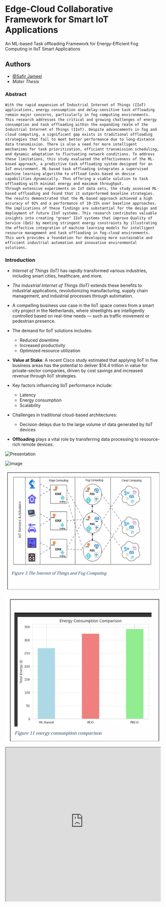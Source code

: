 
# Edge-Cloud Collaborative Framework for Smart IoT Applications

An ML-based Task offloading Framework for Energy-Efficient Fog Computing in IIoT Smart Applications


## Authors

- [@Safir Jameel](https://www.github.com/sjmcode)
- _Mater Thesis_


### Abstract
```
With the rapid expansion of Industrial Internet of Things (IIoT) applications, energy consumption and delay-sensitive task offloading remain major concerns, particularly in fog computing environments. This research addresses the critical and growing challenges of energy consumption and task offloading within the expanding realm of the Industrial Internet of Things (IIoT). Despite advancements in fog and cloud computing, a significant gap exists in traditional offloading strategies that fail to meet better performance due to long-distance data transmission. There is also a need for more intelligent mechanisms for task prioritization, efficient transmission scheduling, and dynamic adaptation to fluctuating network conditions. To address these limitations, this study evaluated the effectiveness of the ML-based approach, a predictive task offloading system designed for an IoT environment. ML-based task offloading integrates a supervised machine learning algorithm to offload tasks based on device capabilities dynamically. Thus offering a viable solution to task offloading with minimal energy and maximum throughput.
Through extensive experiments on IoT data sets, the study assessed ML-based offloading and found that it outperformed baseline strategies. The results demonstrated that the ML-based approach achieved a high accuracy of 92% and a performance of 10-15% over baseline approaches.
The implications of these findings are substantial for the design and deployment of future IIoT systems. This research contributes valuable insights into creating "green" IIoT systems that improve Quality of Service (QoS) by meeting stringent energy constraints by illustrating the effective integration of machine learning models for intelligent resource management and task offloading in fog-cloud environments. This work provides a foundation for developing more sustainable and efficient industrial automation and innovative environmental solutions.

```
### Introduction

- _Internet of Things (IoT)_ has rapidly transformed various industries, including smart cities, healthcare, and more.

- _The Industrial Internet of Things (IIoT)_ extends these benefits to industrial applications, revolutionizing manufacturing, supply chain management, and industrial processes through automation.

- A compelling business use case in the IIoT space comes from a smart city project in the Netherlands, where streetlights are intelligently controlled based on real-time needs — such as traffic movement or pedestrian presence.

- The demand for IIoT solutions includes:
  - Reduced downtime  
  - Increased productivity  
  - Optimized resource utilization

- **Value at Stake**: A recent Cisco study estimated that applying IIoT in five business areas has the potential to deliver $14.4 trillion in value for private-sector companies, driven by cost savings and increased revenue through IIoT strategies.

- Key factors influencing IIoT performance include:
  - Latency  
  - Energy consumption  
  - Scalability

- Challenges in traditional cloud-based architectures:
  - Decision delays due to the large volume of data generated by IIoT devices

- **Offloading** plays a vital role by transferring data processing to resource-rich remote devices.

![Presentation](https://github.com/SJMcode/iot-edge-cloud-framework/blob/main/documents/Edge-Cloud%20Collaborative%20Framework%20for%20Smart%20IoT%20Applications.gif)


  
![image](https://github.com/user-attachments/assets/0217630f-e102-4122-a0ee-f154d66a5b84)

![IoT and Fog Computing](https://github.com/SJMcode/iot-edge-cloud-framework/blob/main/documents/IoT_fog.jpg)

![Energy comparison of ML_based approach and baseline algorithms](https://github.com/SJMcode/iot-edge-cloud-framework/blob/main/documents/Ml_based_approach.jpg)


<iframe src="https://raw.githubusercontent.com/SJMcode/iot-edge-cloud-framework/main/documents/Thesis-v1.6.pdf" width="100%" height="500px"></iframe>

